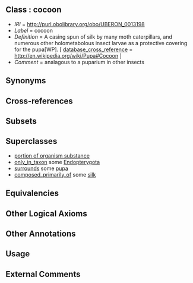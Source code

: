 
## Class : cocoon

 * *IRI* = http://purl.obolibrary.org/obo/UBERON_0013198
 * *Label* = cocoon
 * *Definition* = A casing spun of silk by many moth caterpillars, and numerous other holometabolous insect larvae as a protective covering for the pupa[WP]. [ [database_cross_reference](../../ef/oboInOwl#hasDbXref.md) = http://en.wikipedia.org/wiki/Pupa#Cocoon ]
 * *Comment* = analagous to a puparium in other insects

## Synonyms


## Cross-references


## Subsets


## Superclasses

 * [portion of organism substance](../../UBERON/63/UBERON_0000463.md)
 * [only_in_taxon](../../RO/60/RO_0002160.md) some [Endopterygota](../../NCBITaxon/92/NCBITaxon_33392.md)
 * [surrounds](../../RO/21/RO_0002221.md) some [pupa](../../UBERON/43/UBERON_0003143.md)
 * [composed_primarily_of](../../UBREL/02/UBREL_0000002.md) some [silk](../../UBERON/45/UBERON_0012245.md)

## Equivalencies


## Other Logical Axioms


## Other Annotations


## Usage


## External Comments

